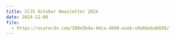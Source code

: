 ```yaml
---
title: CCJS October Newsletter 2024
date: 2024-12-06
file:
  - https://ucarecdn.com/388e5b4a-4dca-40d8-aceb-e9abbeba6650/
---
```

